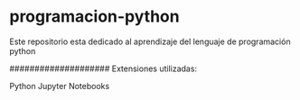 # programacion-python
Este repositorio esta dedicado al aprendizaje del lenguaje de programación python

####################
Extensiones utilizadas:

Python
Jupyter Notebooks

